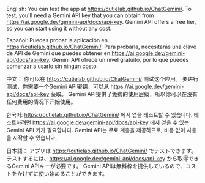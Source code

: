 English: You can test the app at https://cutielab.github.io/ChatGemini/.
To test, you'll need a Gemini API key that you can obtain from https://ai.google.dev/gemini-api/docs/api-key.
Gemini API offers a free tier, so you can start using it without any cost.

Español: Puedes probar la aplicación en https://cutielab.github.io/ChatGemini/.
Para probarla, necesitarás una clave de API de Gemini que puedes obtener en https://ai.google.dev/gemini-api/docs/api-key.
Gemini API ofrece un nivel gratuito, por lo que puedes comenzar a usarlo sin ningún costo.

中文： 你可以在 https://cutielab.github.io/ChatGemini/ 测试这个应用。
要进行测试，你需要一个Gemini API密钥，可以从 https://ai.google.dev/gemini-api/docs/api-key 获取。
Gemini API提供了免费的使用层级，所以你可以在没有任何费用的情况下开始使用。

한국어: https://cutielab.github.io/ChatGemini/ 에서 앱을 테스트할 수 있습니다.
테스트하려면 https://ai.google.dev/gemini-api/docs/api-key 에서 얻을 수 있는 Gemini API 키가 필요합니다.
Gemini API는 무료 계층을 제공하므로, 비용 없이 사용을 시작할 수 있습니다.

日本語： アプリは https://cutielab.github.io/ChatGemini/ でテストできます。
テストするには、https://ai.google.dev/gemini-api/docs/api-key から取得できるGemini APIキーが必要です。
Gemini APIは無料枠を提供しているので、コストをかけずに使い始めることができます。
